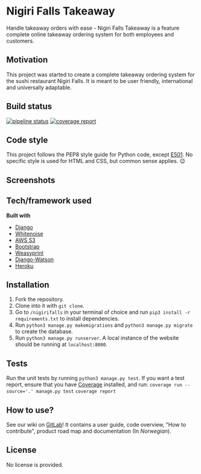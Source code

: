 # Nigiri Falls Takeaway
Handle takeaway orders with ease - Nigiri Falls Takeaway is a feature complete online takeaway ordering system for both employees and customers.

## Motivation
This project was started to create a complete takeaway ordering system for the sushi restaurant Nigiri Falls. It is meant to be user friendly, international and universally adaptable.

## Build status
[![pipeline status](https://gitlab.stud.idi.ntnu.no/programvareutvikling-v19/gruppe-51/badges/master/pipeline.svg)](https://gitlab.stud.idi.ntnu.no/programvareutvikling-v19/gruppe-51/commits/master) [![coverage report](https://gitlab.stud.idi.ntnu.no/programvareutvikling-v19/gruppe-51/badges/master/coverage.svg)](https://gitlab.stud.idi.ntnu.no/programvareutvikling-v19/gruppe-51/commits/master)

## Code style
This project follows the PEP8 style guide for Python code, except [E501](https://lintlyci.github.io/Flake8Rules/rules/E501.html). No specific style is used for HTML and CSS, but common sense applies. 😉

## Screenshots

## Tech/framework used

**Built with**
- [Django](https://www.djangoproject.com/)
- [Whitenoise](http://whitenoise.evans.io/en/stable/)
- [AWS S3](https://aws.amazon.com/s3/)
- [Bootstrap](https://getbootstrap.com/)
- [Weasyprint](https://weasyprint.org/)
- [Django-Watson](https://github.com/etianen/django-watson)
- [Heroku](https://www.heroku.com/)

## Installation
1. Fork the repository.
2. Clone into it with ``git clone``.
3. Go to ``/nigirifalls`` in your terminal of choice and run ``pip3 install -r requirements.txt`` to install dependencies.
4. Run ``python3 manage.py makemigrations`` and ``python3 manage.py migrate`` to create the database.
5. Run ``python3 manage.py runserver``. A local instance of the website should be running at ``localhost:8000``.

## Tests
Run the unit tests by running ``python3 manage.py test``.
If you want a test report, ensure that you have [Coverage](https://coverage.readthedocs.io/en/v4.5.x/) installed, and run:
``coverage run --source='.' manage.py test``
``coverage report``

## How to use?
See our wiki on [GitLab](https://gitlab.stud.idi.ntnu.no/programvareutvikling-v19/gruppe-51/wikis/home)!
It contains a user guide, code overview, "How to contribute", product road map and documentation (In _Norwegian_).

## License
No license is provided.
